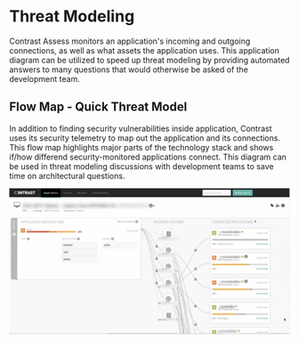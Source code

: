 # Threat Modeling

Contrast Assess monitors an application's incoming and outgoing connections, as well as what assets the application uses. This application diagram can be utilized to speed up threat modeling by providing automated answers to many questions that would otherwise be asked of the development team.

## Flow Map - Quick Threat Model

In addition to finding security vulnerabilities inside application, Contrast uses its security telemetry to map out the application and its connections. This flow map highlights major parts of the technology stack and shows if/how differend security-monitored applications connect. This diagram can be used in threat modeling discussions with development teams to save time on architectural questions.

![Flow Map](flow-map.png)